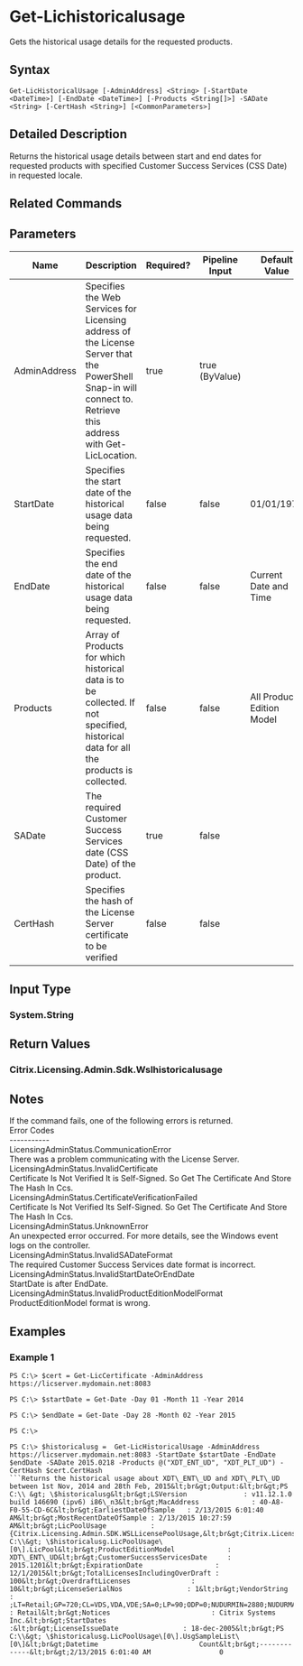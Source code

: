 ﻿
# Get-Lichistoricalusage
Gets the historical usage details for the requested products.
## Syntax
```
Get-LicHistoricalUsage [-AdminAddress] <String> [-StartDate <DateTime>] [-EndDate <DateTime>] [-Products <String[]>] -SADate <String> [-CertHash <String>] [<CommonParameters>]
```
## Detailed Description
Returns the historical usage details between start and end dates for requested products with specified Customer Success Services (CSS Date) in requested locale.


## Related Commands

## Parameters
| Name   | Description | Required? | Pipeline Input | Default Value |
| --- | --- | --- | --- | --- |
| AdminAddress | Specifies the Web Services for Licensing address of the License Server that the PowerShell Snap-in will connect to.  Retrieve this address with Get-LicLocation. | true | true (ByValue) |  |
| StartDate | Specifies the start date of  the historical usage data being requested. | false | false | 01/01/1970 |
| EndDate | Specifies the end date of the historical usage data being requested. | false | false | Current Date and Time |
| Products | Array of Products for which historical data is to be collected. If not specified, historical data for all the products is collected. | false | false | All Product Edition Model |
| SADate | The required Customer Success Services date (CSS Date) of the product. | true | false |  |
| CertHash | Specifies the hash of the License Server certificate to be verified | false | false |  |

## Input Type

### System.String

## Return Values

### Citrix.Licensing.Admin.Sdk.Wslhistoricalusage

## Notes
If the command fails, one of the following errors is returned.<br>            Error Codes<br>            -----------<br>            LicensingAdminStatus.CommunicationError<br>                There was a problem communicating with the License Server.<br>            LicensingAdminStatus.InvalidCertificate<br>                Certificate Is Not Verified It is Self-Signed. So Get The Certificate And Store The Hash In Ccs.<br>            LicensingAdminStatus.CertificateVerificationFailed<br>                Certificate Is Not Verified Its Self-Signed. So Get The Certificate And Store The Hash In Ccs.<br>            LicensingAdminStatus.UnknownError<br>                An unexpected error occurred.  For more details, see the Windows event logs on the controller.<br>           LicensingAdminStatus.InvalidSADateFormat<br>                The required Customer Success Services date format is incorrect.<br>           LicensingAdminStatus.InvalidStartDateOrEndDate<br>                StartDate is after EndDate.<br>    	   LicensingAdminStatus.InvalidProductEditionModelFormat<br>                ProductEditionModel format is wrong.
## Examples

### Example 1
```
PS C:\> $cert = Get-LicCertificate -AdminAddress https://licserver.mydomain.net:8083

PS C:\> $startDate = Get-Date -Day 01 -Month 11 -Year 2014

PS C:\> $endDate = Get-Date -Day 28 -Month 02 -Year 2015

PS C:\>

PS C:\> $historicalusg =  Get-LicHistoricalUsage -AdminAddress https://licserver.mydomain.net:8083 -StartDate $startDate -EndDate $endDate -SADate 2015.0218 -Products @("XDT_ENT_UD", "XDT_PLT_UD") -CertHash $cert.CertHash
```Returns the historical usage about XDT\_ENT\_UD and XDT\_PLT\_UD between 1st Nov, 2014 and 28th Feb, 2015&lt;br&gt;Output:&lt;br&gt;PS C:\\ &gt; \$historicalusg&lt;br&gt;LSVersion              : v11.12.1.0 build 146690 (ipv6) i86\_n3&lt;br&gt;MacAddress             : 40-A8-F0-55-CD-6C&lt;br&gt;EarliestDateOfSample   : 2/13/2015 6:01:40 AM&lt;br&gt;MostRecentDateOfSample : 2/13/2015 10:27:59 AM&lt;br&gt;LicPoolUsage           : {Citrix.Licensing.Admin.SDK.WSLLicensePoolUsage,&lt;br&gt;Citrix.Licensing.Admin.SDK.WSLLicensePoolUsage,&lt;br&gt;Citrix.Licensing.Admin.SDK.WSLLicensePoolUsage,&lt;br&gt;Citrix.Licensing.Admin.SDK.WSLLicensePoolUsage...}&lt;br&gt;PS C:\\&gt; \$historicalusg.LicPoolUsage\[0\].LicPool&lt;br&gt;ProductEditionModel             : XDT\_ENT\_UD&lt;br&gt;CustomerSuccessServicesDate     : 2015.1201&lt;br&gt;ExpirationDate                  : 12/1/2015&lt;br&gt;TotalLicensesIncludingOverDraft : 100&lt;br&gt;OverdraftLicenses               : 10&lt;br&gt;LicenseSerialNos                : 1&lt;br&gt;VendorString                    : ;LT=Retail;GP=720;CL=VDS,VDA,VDE;SA=0;LP=90;ODP=0;NUDURMIN=2880;NUDURMAX=525600&lt;br&gt;LicenseType                     : Retail&lt;br&gt;Notices                         : Citrix Systems Inc.&lt;br&gt;StartDates                      :&lt;br&gt;LicenseIssueDate                : 18-dec-2005&lt;br&gt;PS C:\\&gt; \$historicalusg.LicPoolUsage\[0\].UsgSampleList\[0\]&lt;br&gt;Datetime                         Count&lt;br&gt;--------                         -----&lt;br&gt;2/13/2015 6:01:40 AM                 0
